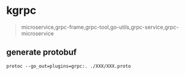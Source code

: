 # kgrpc

> microservice,grpc-frame,grpc-tool,go-utils,grpc-service,grpc-microservice

## generate protobuf

```
protoc --go_out=plugins=grpc:. ./XXX/XXX.proto
```

